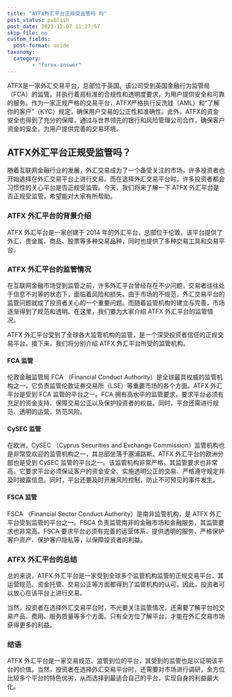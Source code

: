 ```yaml
---
title: "ATFX外汇平台正规受监管吗 吗"
post_status: publish
post_date: 2023-12-07 11:27:57
skip_file: no
custom_fields: 
  post-format: aside
taxonomy:
  category:
        - "forex-answer"
---
```


ATFX是一家外汇交易平台，总部位于英国。该公司受到英国金融行为监管局（FCA）的监管，并执行着高标准的合规性和透明度要求，为用户提供安全和可靠的服务。作为一家正规严格的交易平台，ATFX严格执行反洗钱（AML）和“了解你的客户”（KYC）规定，确保用户交易的公正性和准确性。此外，ATFX的资金安全也得到了充分的保障，通过与世界领先的银行和风险管理公司合作，确保客户资金的安全，为用户提供完善的交易环境。

## ATFX外汇平台正规受监管吗？

随着互联网金融行业的发展，外汇交易成为了一个备受关注的市场，许多投资者也开始选择在外汇交易平台上进行交易。而在选择外汇交易平台时，许多投资者都会习惯性的关心平台是否正规受监管。今天，我们将来了解一下 ATFX 外汇平台是否正规受监管，希望能对大家有所帮助。

### ATFX 外汇平台的背景介绍

ATFX 外汇平台是一家创建于 2014 年的外汇平台，总部位于伦敦。该平台提供了外汇、贵金属、商品、股票等多种交易品种，同时也提供了多种交易工具和交易平台。

### ATFX 外汇平台的监管情况

在互联网金融市场受到监管之前，许多外汇平台曾经存在不少问题，交易者往往处于信息不对等的状态下，面临着风险和损失。由于市场的不规范，外汇交易平台的监管问题就成了投资者关心的一个重要问题。而随着监管机构的建立与完善，市场逐渐得到了规范和透明。在这里，我们要为大家介绍 ATFX 外汇平台的监管情况。

ATFX 外汇平台受到了全球各大监管机构的监管，是一个深受投资者信任的正规交易平台。接下来，我们将分别介绍 ATFX 外汇平台所受的监管机构。

#### FCA 监管

伦敦金融监管局 FCA （Financial Conduct Authority）是全球最具权威的监管机构之一，它负责监管伦敦证券交易所（LSE）等重要市场的各个方面。ATFX 外汇平台是受到 FCA 监管的平台之一。FCA 拥有高水平的监管要求，要求平台必须有充足的资金支持、保障交易公正以及保护投资者的权益。同时，平台还需进行规范、透明的运营，防范风险。

#### CySEC 监管

在欧洲，CySEC （Cyprus Securities and Exchange Commission）监管机构也是非常受欢迎的监管机构之一，其总部坐落于塞浦路斯。ATFX 外汇平台的欧洲分部也是受到 CySEC 监管的平台之一。该监管机构非常严格，其监管要求也非常高，它要求平台必须保证客户的资金安全、实施透明公正的交易、严格遵守规定并及时披露信息。同时，平台还要及时开展风险控制，防止不可预见的事件发生。

#### FSCA 监管

FSCA （Financial Sector Conduct Authority）是南非监管机构，是 ATFX 外汇平台受到监管的平台之一。FSCA 负责监管南非的金融市场和金融服务，其监管要求也非常高。FSCA 要求平台必须有完善的运营体系、提供透明的服务、严格保护客户资产、保护客户隐私等，以保障投资者的利益。

### ATFX 外汇平台的总结

总的来说，ATFX 外汇平台是一家受到全球多个监管机构监管的正规交易平台，其运营规范、资金托管、交易公正等方面都得到了监管机构的认可。因此，投资者可以放心在该平台上进行交易。

当然，投资者在选择外汇交易平台时，不光要关注监管情况，还需要了解平台的交易产品、费用、服务质量等多个方面。只有全方位了解平台，才能在外汇交易市场获得更多的利益。

### 结语

ATFX 外汇平台是一家交易规范、监管到位的平台，其受到的监管也足以证明该平台的价值。当然，投资者在选择外汇交易平台时，还需要对市场进行调研，全方位比较多个平台的特色优劣，从而选择到最适合自己的平台，实现自身的利益最大化。